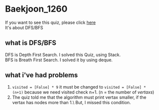 # Baekjoon_1260
If you want to see this quiz, please click [here](https://www.acmicpc.net/problem/1260)\
It's about DFS/BFS

## what is DFS/BFS
DFS is Depth First Search. I solved this Quiz, using Stack.\
BFS is Breath First Search. I solved it by using deque.

## what i've had problems 
1.  `visited = [False] * 9` it must be changed to `visited = [False] * (n+1)` because we need visited check n+1. (n = the number of *vertaxs*)
2.  The quiz told me that the algorithm must print vertax smaller, if the vertax has nodes more than 1.\ 
But, I missed this condition.
